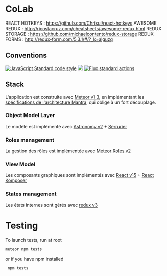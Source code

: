 # CoLab

REACT HOTKEYS : https://github.com/Chrisui/react-hotkeys
AWESOME REDUX : http://ricostacruz.com/cheatsheets/awesome-redux.html
REDUX STORAGE : https://github.com/michaelcontento/redux-storage
REDUX FORMS : http://redux-form.com/5.3.1/#/?_k=alguzq

## Conventions

[![JavaScript Standard code style](https://img.shields.io/badge/code%20style-standard-blue.svg)](http://standardjs.com/) [![](https://img.shields.io/badge/architecture%20-mantra-blue.svg)](https://kadirahq.github.io/mantra/) [![Flux standard actions](https://img.shields.io/badge/redux%20actions%20style-flux%20standard%20actions-blue.svg)](https://github.com/acdlite/flux-standard-action)
## Stack

L'application est construite avec [Meteor v1.3](https://www.meteor.com/), en implémentant les [spécifications de l'architecture Mantra](https://kadirahq.github.io/mantra/#sec-Overview), qui oblige à un fort découplage.


### Object Model Layer

Le modèle est implémenté avec [Astronomy v2](http://jagi.github.io/meteor-astronomy/) + [Serrurier](https://github.com/sveinburne/serrurier)

### Roles management

La gestion des rôles est implémentée avec [Meteor Roles v2](https://github.com/alanning/meteor-roles)

### View Model

Les composants graphiques sont implémentés avec [React v15](https://facebook.github.io/react/) + [React Komposer](https://github.com/kadirahq/react-komposer)

### States management

Les états internes sont gérés avec [redux v3](http://redux.js.org/)


# Testing

To launch tests, run at root
```
meteor npm tests
```
or if you have npm installed
```
 npm tests
```
